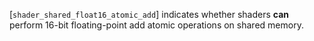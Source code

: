 [`shader_shared_float16_atomic_add`] indicates whether shaders  **can** 
perform 16-bit floating-point add atomic operations on shared memory.